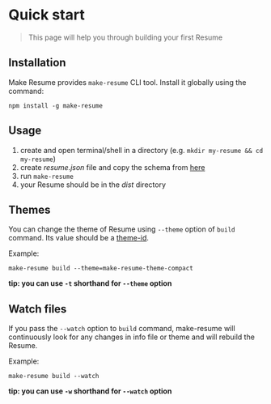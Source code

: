 # Quick start

> This page will help you through building your first Resume

## Installation

Make Resume provides `make-resume` CLI tool. Install it globally using the command:

`npm install -g make-resume`

## Usage

1. create and open terminal/shell in a directory (e.g. `mkdir my-resume && cd my-resume`)
2. create _resume.json_ file and copy the schema from [here](/schema)
3. run `make-resume`
4. your Resume should be in the _dist_ directory

## Themes

You can change the theme of Resume using `--theme` option of `build` command. Its value should be a [theme-id](/faq?id=what-is-theme-id).

Example:

```
make-resume build --theme=make-resume-theme-compact
```

**tip: you can use `-t` shorthand for `--theme` option**

## Watch files

If you pass the `--watch` option to `build` command, make-resume will continuously look for any changes in info file or theme and will rebuild the Resume.

Example:

```
make-resume build --watch
```

**tip: you can use `-w` shorthand for `--watch` option**

